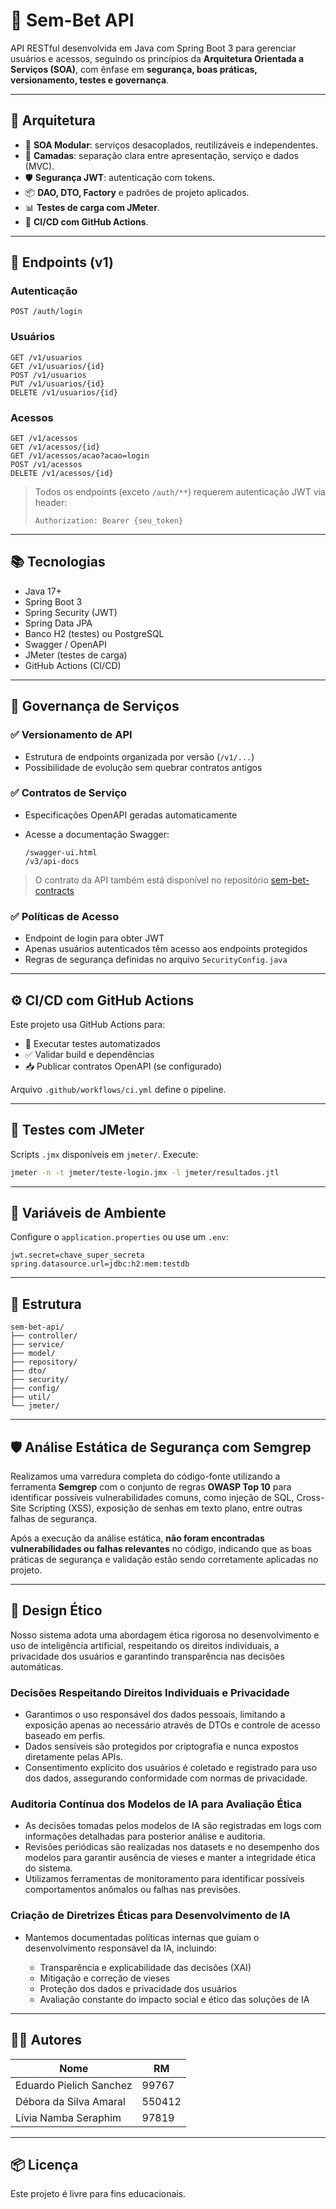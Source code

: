 # 🧠 Sem-Bet API

API RESTful desenvolvida em Java com Spring Boot 3 para gerenciar usuários e acessos, seguindo os princípios da **Arquitetura Orientada a Serviços (SOA)**, com ênfase em **segurança, boas práticas, versionamento, testes e governança**.

---

## 🧱 Arquitetura

- 🔁 **SOA Modular**: serviços desacoplados, reutilizáveis e independentes.
- 🧩 **Camadas**: separação clara entre apresentação, serviço e dados (MVC).
- 🛡️ **Segurança JWT**: autenticação com tokens.
- 📦 **DAO, DTO, Factory** e padrões de projeto aplicados.
- 📊 **Testes de carga com JMeter**.
- 🚀 **CI/CD com GitHub Actions**.

---

## 🚀 Endpoints (v1)

### Autenticação
```http
POST /auth/login
````

### Usuários

```http
GET /v1/usuarios
GET /v1/usuarios/{id}
POST /v1/usuarios
PUT /v1/usuarios/{id}
DELETE /v1/usuarios/{id}
```

### Acessos

```http
GET /v1/acessos
GET /v1/acessos/{id}
GET /v1/acessos/acao?acao=login
POST /v1/acessos
DELETE /v1/acessos/{id}
```

> Todos os endpoints (exceto `/auth/**`) requerem autenticação JWT via header:
>
> ```
> Authorization: Bearer {seu_token}
> ```

---

## 📚 Tecnologias

* Java 17+
* Spring Boot 3
* Spring Security (JWT)
* Spring Data JPA
* Banco H2 (testes) ou PostgreSQL
* Swagger / OpenAPI
* JMeter (testes de carga)
* GitHub Actions (CI/CD)

---

## 📄 Governança de Serviços

### ✅ Versionamento de API

* Estrutura de endpoints organizada por versão (`/v1/...`)
* Possibilidade de evolução sem quebrar contratos antigos

### ✅ Contratos de Serviço

* Especificações OpenAPI geradas automaticamente
* Acesse a documentação Swagger:

  ```
  /swagger-ui.html
  /v3/api-docs
  ```

> O contrato da API também está disponível no repositório [sem-bet-contracts](https://github.com/seuusuario/sem-bet-contracts)

### ✅ Políticas de Acesso

* Endpoint de login para obter JWT
* Apenas usuários autenticados têm acesso aos endpoints protegidos
* Regras de segurança definidas no arquivo `SecurityConfig.java`

---

## ⚙️ CI/CD com GitHub Actions

Este projeto usa GitHub Actions para:

* 🧪 Executar testes automatizados
* ✅ Validar build e dependências
* 📥 Publicar contratos OpenAPI (se configurado)

Arquivo `.github/workflows/ci.yml` define o pipeline.

---

## 🧪 Testes com JMeter

Scripts `.jmx` disponíveis em `jmeter/`. Execute:

```bash
jmeter -n -t jmeter/teste-login.jmx -l jmeter/resultados.jtl
```

---

## 🔐 Variáveis de Ambiente

Configure o `application.properties` ou use um `.env`:

```properties
jwt.secret=chave_super_secreta
spring.datasource.url=jdbc:h2:mem:testdb
```

---

## 📁 Estrutura

```
sem-bet-api/
├── controller/
├── service/
├── model/
├── repository/
├── dto/
├── security/
├── config/
├── util/
└── jmeter/
```

---

## 🛡️ Análise Estática de Segurança com Semgrep

Realizamos uma varredura completa do código-fonte utilizando a ferramenta **Semgrep** com o conjunto de regras **OWASP Top 10** para identificar possíveis vulnerabilidades comuns, como injeção de SQL, Cross-Site Scripting (XSS), exposição de senhas em texto plano, entre outras falhas de segurança.

Após a execução da análise estática, **não foram encontradas vulnerabilidades ou falhas relevantes** no código, indicando que as boas práticas de segurança e validação estão sendo corretamente aplicadas no projeto.

---

## 🎯 Design Ético

Nosso sistema adota uma abordagem ética rigorosa no desenvolvimento e uso de inteligência artificial, respeitando os direitos individuais, a privacidade dos usuários e garantindo transparência nas decisões automáticas.

### Decisões Respeitando Direitos Individuais e Privacidade

* Garantimos o uso responsável dos dados pessoais, limitando a exposição apenas ao necessário através de DTOs e controle de acesso baseado em perfis.
* Dados sensíveis são protegidos por criptografia e nunca expostos diretamente pelas APIs.
* Consentimento explícito dos usuários é coletado e registrado para uso dos dados, assegurando conformidade com normas de privacidade.

### Auditoria Contínua dos Modelos de IA para Avaliação Ética

* As decisões tomadas pelos modelos de IA são registradas em logs com informações detalhadas para posterior análise e auditoria.
* Revisões periódicas são realizadas nos datasets e no desempenho dos modelos para garantir ausência de vieses e manter a integridade ética do sistema.
* Utilizamos ferramentas de monitoramento para identificar possíveis comportamentos anômalos ou falhas nas previsões.

### Criação de Diretrizes Éticas para Desenvolvimento de IA

* Mantemos documentadas políticas internas que guiam o desenvolvimento responsável da IA, incluindo:

  * Transparência e explicabilidade das decisões (XAI)
  * Mitigação e correção de vieses
  * Proteção dos dados e privacidade dos usuários
  * Avaliação constante do impacto social e ético das soluções de IA

---

## 👨‍💻 Autores

| Nome                    | RM     |
| ----------------------- | ------ |
| Eduardo Pielich Sanchez | 99767  |
| Débora da Silva Amaral  | 550412 |
| Lívia Namba Seraphim    | 97819  |

---

## 📦 Licença

Este projeto é livre para fins educacionais.
